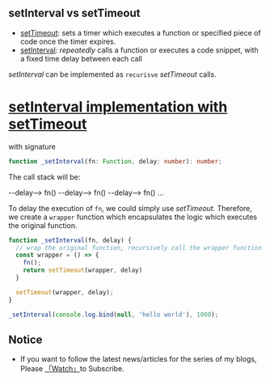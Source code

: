 ## setInterval vs setTimeout

* [setTimeout](https://developer.mozilla.org/en-US/docs/Web/API/WindowOrWorkerGlobalScope/setTimeout): sets a timer which executes a function or specified piece of code once the timer expires.
* [setInterval](https://developer.mozilla.org/en-US/docs/Web/API/WindowOrWorkerGlobalScope/setInterval): *repeatedly* calls a function or executes a code snippet, with a fixed time delay between each call

*setInterval* can be implemented as `recurisve` *setTimeout* calls. 

# [setInterval implementation with setTimeout](https://codepen.io/n0rush/pen/RmqObZ)

with signature 

```typescript
function _setInterval(fn: Function, delay: number): number;
```

The call stack will be:

--delay--> fn() --delay--> fn() --delay--> fn() ...

To delay the execution of `fn`, we could simply use *setTimeout*. Therefore, we create a `wrapper` function which encapsulates the logic which executes the original function.

```javascript
function _setInterval(fn, delay) {
  // wrap the original function, recursively call the wrapper function with setTimeout 
  const wrapper = () => {
    fn();
    return setTimeout(wrapper, delay)
  }

  setTimeout(wrapper, delay);
}

_setInterval(console.log.bind(null, 'hello world'), 1000);
```

## Notice

* If you want to follow the latest news/articles for the series of my blogs, Please [「Watch」](https://github.com/n0ruSh/blogs/)to Subscribe.
